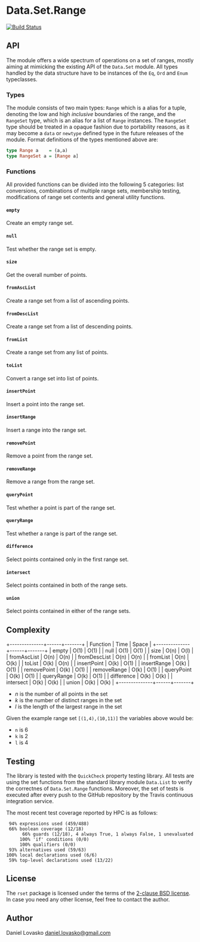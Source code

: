 # Data.Set.Range
[![Build Status](https://travis-ci.org/lovasko/rset.svg?branch=master)](https://travis-ci.org/lovasko/rset)

## API
The module offers a wide spectrum of operations on a set of ranges, mostly
aiming at mimicking the existing API of the `Data.Set` module. All types
handled by the data structure have to be instances of the `Eq`, `Ord` and
`Enum` typeclasses.

### Types
The module consists of two main types: `Range` which is a alias for a tuple,
denoting the low and high _inclusive_ boundaries of the range, and the
`RangeSet` type, which is an alias for a list of `Range` instances. The
`RangeSet` type should be treated in a opaque fashion due to portability
reasons, as it may become a `data` or `newtype` defined type in the future
releases of the module. Format definitions of the types mentioned above are:

```haskell
type Range a    = (a,a)
type RangeSet a = [Range a]
```

### Functions
All provided functions can be divided into the following 5 categories: list
conversions, combinations of multiple range sets, membership testing,
modifications of range set contents and general utility functions.

#### `empty`
Create an empty range set.

#### `null`
Test whether the range set is empty.

#### `size`
Get the overall number of points.

#### `fromAscList`
Create a range set from a list of ascending points. 

#### `fromDescList`
Create a range set from a list of descending points.

#### `fromList`
Create a range set from any list of points.

#### `toList`
Convert a range set into list of points.

#### `insertPoint`
Insert a point into the range set.

#### `insertRange`
Insert a range into the range set.

#### `removePoint`
Remove a point from the range set.

#### `removeRange`
Remove a range from the range set.

#### `queryPoint`
Test whether a point is part of the range set.

#### `queryRange`
Test whether a range is part of the range set.

#### `difference`
Select points contained only in the first range set.

#### `intersect`
Select points contained in both of the range sets.

#### `union`
Select points contained in either of the range sets.

## Complexity
+--------------+------+-------+
| Function     | Time | Space |
+--------------+------+-------+
| empty        | O(1) | O(1)  |
| null         | O(1) | O(1)  |
| size         | O(n) | O(l)  |
| fromAscList  | O(n) | O(n)  |
| fromDescList | O(n) | O(n)  |
| fromList     | O(n) | O(k)  |
| toList       | O(k) | O(n)  |
| insertPoint  | O(k) | O(1)  |
| insertRange  | O(k) | O(1)  |
| removePoint  | O(k) | O(1)  | 
| removeRange  | O(k) | O(1)  |
| queryPoint   | O(k) | O(1)  |
| queryRange   | O(k) | O(1)  |
| difference   | O(k) | O(k)  |
| intersect    | O(k) | O(k)  |
| union        | O(k) | O(k)  |
+--------------+------+-------+

* *n* is the number of all points in the set
* *k* is the number of distinct ranges in the set
* *l* is the length of the largest range in the set

Given the example range set `[(1,4),(10,11)]` the variables above would be:
* `n` is 6
* `k` is 2
* `l` is 4

## Testing
The library is tested with the `QuickCheck` property testing library. All tests
are using the set functions from the standard library module `Data.List` to
verify the correctnes of `Data.Set.Range` functions. Moreover, the set of tests
is executed after every push to the GitHub repository by the Travis continuous
integration service.

The most recent test coverage reported by HPC is as follows:
```
 94% expressions used (459/488)
 66% boolean coverage (12/18)
      66% guards (12/18), 4 always True, 1 always False, 1 unevaluated
     100% 'if' conditions (0/0)
     100% qualifiers (0/0)
 93% alternatives used (59/63)
100% local declarations used (6/6)
 59% top-level declarations used (13/22)
```

## License
The `rset` package is licensed under the terms of the [2-clause BSD
license](LICENSE). In case you need any other license, feel free to contact the
author.

## Author
Daniel Lovasko <daniel.lovasko@gmail.com>
